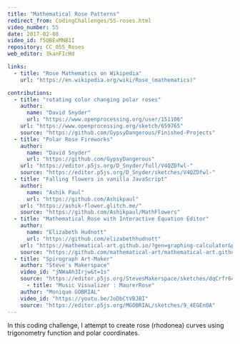 ```yaml
---
title: "Mathematical Rose Patterns"
redirect_from: CodingChallenges/55-roses.html
video_number: 55
date: 2017-02-08
video_id: f5QBExMNB1I
repository: CC_055_Roses
web_editor: 3kanFIcHd

links:
  - title: "Rose Mathematics on Wikipedia"
    url: "https://en.wikipedia.org/wiki/Rose_(mathematics)"

contributions:
  - title: "rotating color changing polar roses"
    author:
      name: "David Snyder"
      url: "https://www.openprocessing.org/user/151106"
    url: "https://www.openprocessing.org/sketch/659765"
    source: "https://github.com/GypsyDangerous/Finished-Projects"
  - title: "Polar Rose Fireworks"
    author:
      name: "David Snyder"
      url: "https://github.com/GypsyDangerous"
    url: "https://editor.p5js.org/D_Snyder/full/V4QZDfwl-"
    source: "https://editor.p5js.org/D_Snyder/sketches/V4QZDfwl-"
  - title: "Falling flowers in vanilla JavaScript"
    author:
      name: "Ashik Paul"
      url: "https://github.com/Ashikpaul"
    url: "https://ashik-flower.glitch.me/"
    source: "https://github.com/Ashikpaul/MathFlowers"
  - title: "Mathematical Rose with Interactive Equation Editor"
    author:
      name: "Elizabeth Hudnott"
      url: "https://github.com/elizabethhudnott"
    url: "https://mathematical-art.github.io/?gen=graphing-calculator&preset=rose"
    source: "https://github.com/mathematical-art/mathematical-art.github.io/tree/master/sketch"
  - title: "Spirograph Art-Maker"
    author: "Steve's Makerspace"
    video_id: "jNWaAh3Irjw&t=1s"
    source: "https://editor.p5js.org/StevesMakerspace/sketches/dqCrfr642"
      - title: "Music Visualizer : MaurerRose"
    author: "Monique GOBRIAL"
    video_id: "https://youtu.be/JoDbCtVBJBI"
    source: "https://editor.p5js.org/MGOBRIAL/sketches/9_4EGEnOA"
---
```


In this coding challenge, I attempt to create rose (rhodonea) curves using trigonometry function and polar coordinates.
